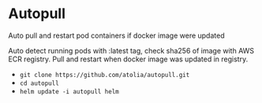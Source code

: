 # Autopull

Auto pull and restart pod containers if docker image were updated

Auto detect running pods with :latest tag, check sha256 of image with AWS ECR registry. Pull and restart when docker image was updated in registry.

- `git clone https://github.com/atolia/autopull.git`
- `cd autopull`
- `helm update -i autopull helm`
